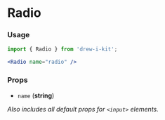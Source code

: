 # Radio

### Usage

```jsx
import { Radio } from 'drew-i-kit';

<Radio name="radio" />
```

### Props

- `name` (**string**)

_Also includes all default props for `<input>` elements._
